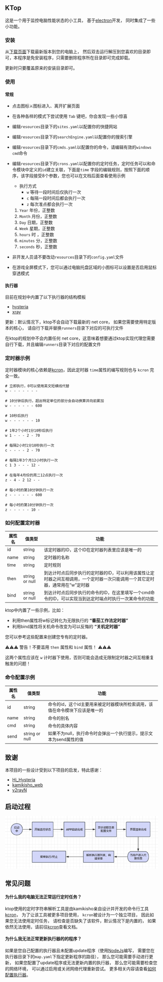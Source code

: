 ## KTop

这是一个用于监控电脑性能状态的小工具，
基于[electron](https://www.electronjs.org/)开发，
同时集成了一些小功能。

### 安装

从[下载页面](https://github.com/kuyoru-kamikisho/ktop/releases)下载最新版本到您的电脑上，
然后双击运行解压到您喜欢的目录即可，本程序是免安装程序，只需要删除程序所在目录即可完成卸载。

更新时只要覆盖原来的安装目录即可。

### 使用

#### 常规

- 点击图标⚔图标进入、离开扩展页面
- 在各种各样的模式下尝试使用 `Tab` 键吧，你会发现一些小惊喜
- 编辑`resources`目录下的`sites.yaml`以配置你的快捷网站
- 编辑`resources`目录下的`searchEngine.yaml`以配置你的搜索引擎
- 编辑`resources`目录下的`cmds.yaml`以配置你的命令，请编辑有效的`windows cmd`命令
- 编辑`resources`目录下的`crons.yaml`以配置你的定时任务，定时任务可以和命令模块中定义的`id`建立关联，下面是`time`
  字段的编辑规则，按照下面的顺序，该字段接受8个参数，您也可以在文档后面查看使用示例
    - 执行方式
        - `w` 等待一段时间后仅执行一次
        - `c` 每隔一段时间后都会执行一次
        - `z` 每次准点都会执行一次

    1. `Year` 年份，正整数
    2. `Month` 月份，正整数
    3. `Day` 日期，正整数
    4. `Week` 星期，正整数
    5. `hours` 时 ，正整数
    6. `minutes` 分，正整数
    7. `seconds` 秒，正整数
- 非开发人员请不要改动`resources`目录下的`config.yaml`文件
- 在游戏全屏模式下，您可以通过电脑托盘区域的小图标可以设置是否启用鼠标穿透模式

#### 执行器

目前在规划中内置了以下执行器的结构模板

- [hysteria](https://github.com/apernet/hysteria)
- [xray](https://github.com/XTLS/Xray-core)

更新：默认情况下，ktop不会自动下载最新的 net core， 如果您需要使用特定版本的核心， 请自行下载并替换`runners`目录下对应的可执行文件

在ktop的规划中不会内置任何 net core，这意味着想要通过ktop实现代理您需要自行下载，并且编辑`runners`目录下对应的配置文件

### 定时器示例

定时器模块的核心依赖是[kcron](https://github.com/kuyoru-kamikisho/kcron)，因此定时器
`time`属性的编写规则也与 `kcron` 完全一致。

```shell
# 立即执行，0可以使用英文短横线代替
w - - - - - - -

# 10分钟后执行，超出特定单位的部分会自动换算并向前累加
w - - - - - - 600

# 10秒后执行
w - - - - - - 10

# 1年2个小时1分10秒后执行
w 1 - - - 2 - 70

# 每隔2小时1分10秒执行一次
c - - - - 2 - 70

# 每隔1年3个月12小时执行一次
c 1 3 - - - 12 -

# 在每年4月份的周二12点执行一次
z - 4 - 2 12 - -

# 每小时的第10分钟执行一次
z - - - - - - 600

# 每小时的第10分钟执行一次
z - - - - - 10 -

```

### 如何配置定时器

| 属性名  | 值类型            | 功能                                                                |
|------|----------------|-------------------------------------------------------------------|
| id   | string         | 该定时器的ID，这个ID在定时器列表里应该是唯一的                                         |
| name | string         | 定时器的名称                                                            |
| time | string         | 定时规则                                                              |
| then | string or null | 到达计时点后同步执行的定时器的ID，可以利用该属性让定时器之间互相调用，一个定时器一次只能调用一个其它定时器，通常用在“w”定时器 |
| bind | string or null | 到达计时点后同步执行的命令的ID，在这里填写一个cmd命令的ID，可以实现当到达定时端点时执行一次某命令的功能           |

ktop中内置了一些示例，比如：

- 利用then属性将w标记转化为无限执行的 **“番茄工作法定时器”**
- 利用bind属性将关机命令改变为可以反悔的 **“关机定时器”**

您可以参考这些配置来创建您专有的定时器。

⚠⚠⚠ 警告！不要滥用 `then` 属性和 `bind` 属性！ ⚠⚠⚠

这两个属性应该在 `w` 计时器下使用，否则可能会造成无限制定时器之间互相重复触发的问题！

### 命令配置示例

| 属性名  | 值类型            | 功能                                       |
|------|----------------|------------------------------------------|
| id   | string         | 命令的id，这个id主要用来被定时器模块所检索调用，该值在命令模块下应该是唯一的 |
| name | string         | 命令的别名                                    |
| cmd  | string         | 命令的具体内容                                  |
| send | string or null | 如果不为null，执行命令时会弹出一个执行提示，提示文本为send属性的值    |

## 致谢

本项目的一些设计受到以下项目的启发，特此感谢：

- [Hi_Hysteria](https://github.com/emptysuns/Hi_Hysteria)
- [kamikisho_web](https://github.com/kuyoru-kamikisho/kamikisho/tree/4.x)
- [v2rayN](https://github.com/2dust/v2rayN)

## 启动过程

![startp1](./imgs/app_start_process.png)

## 常见问题

#### 为什么我的电脑无法正常运行定时任务？

ktop使用的定时字符串解析工具是由kamikisho亲自设计并开发的命令行工具[kcron](https://github.com/kuyoru-kamikisho/kcron)，
为了让该工具被更多项目使用，
`kcron`被设计为一个独立项目，
因此如果您无法使用定时任务，
请检查是否缺失了该软件，默认情况下是内置的，
如果依然无法使用，请前往[kcron](https://github.com/kuyoru-kamikisho/kcron)查看文档。

#### 为什么我无法正常更新执行器的的程序？

如果是您自己配置的执行器且未配置update程序（使用[NodeJs](https://nodejs.org/en)编写，
需要您在执行器目录下的`map.yaml`下指定更新程序的路径），
那么您可能需要手动进行更新，
如果您配置了update程序或无法更新内置的执行器，
那么您可能需要检查您的网络环境，
可以通过启用或关闭网络代理重新尝试。
更多相关内容请查看[如何配置执行器](./runners/README.md)。
